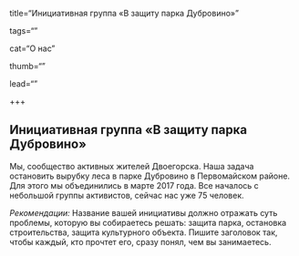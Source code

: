
title=“Инициативная группа «В защиту парка Дубровино»”

tags=“”

cat=“О нас”

thumb=“”

lead=“”

+++

## Инициативная группа «В защиту парка Дубровино»

Мы, сообщество активных жителей Двоегорска. Наша задача остановить вырубку леса в парке Дубровино в Первомайском районе. Для этого мы объединились в марте 2017 года. Все началось с небольшой группы активистов, сейчас нас уже 75 человек.

_Рекомендации:_ Название вашей инициативы должно отражать суть проблемы, которую вы собираетесь решать: защита парка, остановка строительства, защита культурного объекта. Пишите заголовок так, чтобы каждый, кто прочтет его, сразу понял, чем вы занимаетесь.

